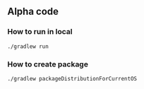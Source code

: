 ## Alpha code
### How to run in local
```
./gradlew run
```

### How to create package
```
./gradlew packageDistributionForCurrentOS
```